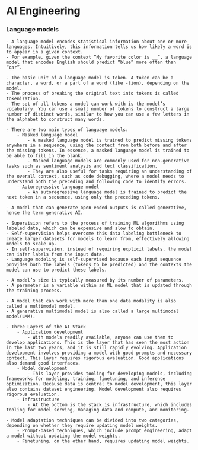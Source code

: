 # AI Engineering

### Language models

    - A language model encodes statistical information about one or more languages. Intuitively, this information tells us how likely a word is to appear in a given context. 
    - For example, given the context “My favorite color is __”, a language model that encodes English should predict “blue” more often than “car”.

    - The basic unit of a language model is token. A token can be a character, a word, or a part of a word (like -tion), depending on the model.
    - The process of breaking the original text into tokens is called tokenization.
    - The set of all tokens a model can work with is the model’s vocabulary. You can use a small number of tokens to construct a large number of distinct words, similar to how you can use a few letters in the alphabet to construct many words.

    - There are two main types of language models:
        - Masked language model
            - A masked language model is trained to predict missing tokens anywhere in a sequence, using the context from both before and after the missing tokens. In essence, a masked language model is trained to be able to fill in the blank.
            - Masked language models are commonly used for non-generative tasks such as sentiment analysis and text classification. 
            - They are also useful for tasks requiring an understanding of the overall context, such as code debugging, where a model needs to understand both the preceding and following code to identify errors.
        - Autoregressive language model
            - An autoregressive language model is trained to predict the next token in a sequence, using only the preceding tokens.
        
    - A model that can generate open-ended outputs is called generative, hence the term generative AI.

    - Supervision refers to the process of training ML algorithms using labeled data, which can be expensive and slow to obtain. 
    - Self-supervision helps overcome this data labeling bottleneck to create larger datasets for models to learn from, effectively allowing models to scale up. 
    - In self-supervision, instead of requiring explicit labels, the model can infer labels from the input data.
    - Language modeling is self-supervised because each input sequence provides both the labels (tokens to be predicted) and the contexts the model can use to predict these labels.

    - A model’s size is typically measured by its number of parameters. 
    - A parameter is a variable within an ML model that is updated through the training process.

    - A model that can work with more than one data modality is also called a multimodal model. 
    - A generative multimodal model is also called a large multimodal model(LMM).

    - Three Layers of the AI Stack
        - Application development
            - With models readily available, anyone can use them to develop applications. This is the layer that has seen the most action in the last two years, and it is still rapidly evolving. Application development involves providing a model with good prompts and necessary context. This layer requires rigorous evaluation. Good applications also demand good interfaces.
        - Model development
            - This layer provides tooling for developing models, including frameworks for modeling, training, finetuning, and inference optimization. Because data is central to model development, this layer also contains dataset engineering. Model development also requires rigorous evaluation.
        - Infrastructure
            - At the bottom is the stack is infrastructure, which includes tooling for model serving, managing data and compute, and monitoring.

    - Model adaptation techniques can be divided into two categories, depending on whether they require updating model weights.
        - Prompt-based techniques, which include prompt engineering, adapt a model without updating the model weights.
        - Finetuning, on the other hand, requires updating model weights.